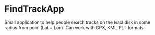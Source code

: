 # FindTrackApp
Small application to help people search tracks on the loacl disk in some radius from point (Lat + Lon). 
Can work with GPX, KML, PLT formats
